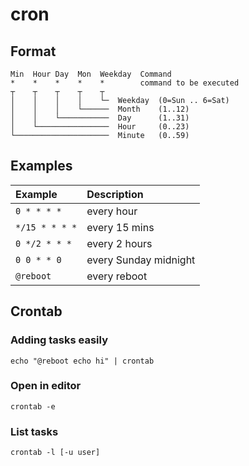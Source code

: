 # cron

## Format

```text
Min  Hour Day  Mon  Weekday  Command
*    *    *    *    *        command to be executed
┬    ┬    ┬    ┬    ┬
│    │    │    │    └─  Weekday  (0=Sun .. 6=Sat)
│    │    │    └──────  Month    (1..12)
│    │    └───────────  Day      (1..31)
│    └────────────────  Hour     (0..23)
└─────────────────────  Minute   (0..59)
```

## Examples

| Example | Description |
| :--- | :--- |
| `0 * * * *` | every hour |
| `*/15 * * * *` | every 15 mins |
| `0 */2 * * *` | every 2 hours |
| `0 0 * * 0` | every Sunday midnight |
| `@reboot` | every reboot |

## Crontab

### Adding tasks easily

```text
echo "@reboot echo hi" | crontab
```

### Open in editor

```text
crontab -e
```

### List tasks

```text
crontab -l [-u user]
```

